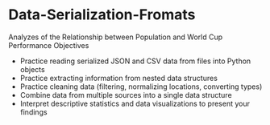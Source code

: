 # Data-Serialization-Fromats
Analyzes of the Relationship between Population and World Cup Performance
Objectives
* Practice reading serialized JSON and CSV data from files into Python objects
* Practice extracting information from nested data structures
* Practice cleaning data (filtering, normalizing locations, converting types)
* Combine data from multiple sources into a single data structure
* Interpret descriptive statistics and data visualizations to present your findings
